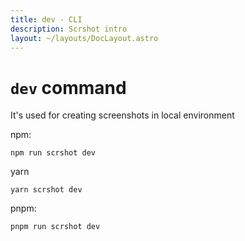 ```yaml
---
title: dev - CLI
description: Scrshot intro
layout: ~/layouts/DocLayout.astro
---
```


# `dev` command 

It's used for creating screenshots in local environment

npm:

```
npm run scrshot dev
```

yarn

```
yarn scrshot dev
```

pnpm:

```
pnpm run scrshot dev
```


